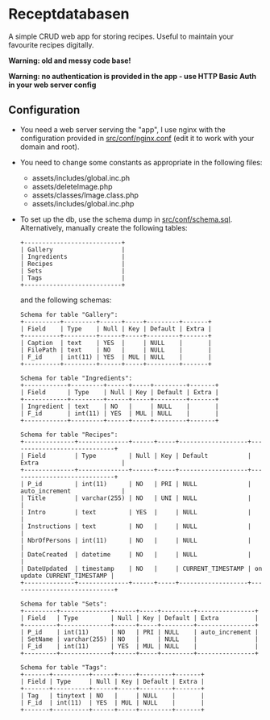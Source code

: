 # Receptdatabasen
A simple CRUD web app for storing recipes. Useful to maintain your favourite recipes digitally.

**Warning: old and messy code base!**

**Warning: no authentication is provided in the app - use HTTP Basic Auth in your web server config**

## Configuration
* You need a web server serving the "app", I use nginx with the configuration
provided in [src/conf/nginx.conf](src/conf/nginx.conf) (edit it to work with your domain and root).
* You need to change some constants as appropriate in the following files:
  * assets/includes/global.inc.ph
  * assets/deleteImage.php
  * assets/classes/Image.class.php
  * assets/includes/global.inc.php
* To set up the db, use the schema dump in [src/conf/schema.sql](src/conf/schema.sql). Alternatively, manually create the following tables:
  ```
  +---------------------------+
  | Gallery                   |
  | Ingredients               |
  | Recipes                   |
  | Sets                      |
  | Tags                      |
  +---------------------------+
  ```
  and the following schemas:

  ```
  Schema for table "Gallery":
  +----------+---------+------+-----+---------+-------+
  | Field    | Type    | Null | Key | Default | Extra |
  +----------+---------+------+-----+---------+-------+
  | Caption  | text    | YES  |     | NULL    |       |
  | FilePath | text    | NO   |     | NULL    |       |
  | F_id     | int(11) | YES  | MUL | NULL    |       |
  +----------+---------+------+-----+---------+-------+
  ```

  ```
  Schema for table "Ingredients":
  +------------+---------+------+-----+---------+-------+
  | Field      | Type    | Null | Key | Default | Extra |
  +------------+---------+------+-----+---------+-------+
  | Ingredient | text    | NO   |     | NULL    |       |
  | F_id       | int(11) | YES  | MUL | NULL    |       |
  +------------+---------+------+-----+---------+-------+
  ```

  ```
  Schema for table "Recipes":
  +--------------+--------------+------+-----+-------------------+-----------------------------+
  | Field        | Type         | Null | Key | Default           | Extra                       |
  +--------------+--------------+------+-----+-------------------+-----------------------------+
  | P_id         | int(11)      | NO   | PRI | NULL              | auto_increment              |
  | Title        | varchar(255) | NO   | UNI | NULL              |                             |
  | Intro        | text         | YES  |     | NULL              |                             |
  | Instructions | text         | NO   |     | NULL              |                             |
  | NbrOfPersons | int(11)      | NO   |     | NULL              |                             |
  | DateCreated  | datetime     | NO   |     | NULL              |                             |
  | DateUpdated  | timestamp    | NO   |     | CURRENT_TIMESTAMP | on update CURRENT_TIMESTAMP |
  +--------------+--------------+------+-----+-------------------+-----------------------------+
  ```

  ```
  Schema for table "Sets":
  +---------+--------------+------+-----+---------+----------------+
  | Field   | Type         | Null | Key | Default | Extra          |
  +---------+--------------+------+-----+---------+----------------+
  | P_id    | int(11)      | NO   | PRI | NULL    | auto_increment |
  | SetName | varchar(255) | NO   |     | NULL    |                |
  | F_id    | int(11)      | YES  | MUL | NULL    |                |
  +---------+--------------+------+-----+---------+----------------+
  ```

  ```
  Schema for table "Tags":
  +-------+----------+------+-----+---------+-------+
  | Field | Type     | Null | Key | Default | Extra |
  +-------+----------+------+-----+---------+-------+
  | Tag   | tinytext | NO   |     | NULL    |       |
  | F_id  | int(11)  | YES  | MUL | NULL    |       |
  +-------+----------+------+-----+---------+-------+
  ```

